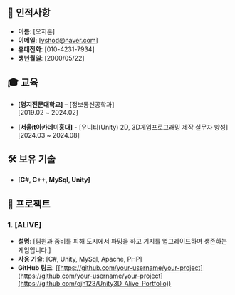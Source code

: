 ## 👤 인적사항
- **이름**: [오지훈]
- **이메일**: [yshod@naver.com]
- **휴대전화**: [010-4231-7934]
- **생년월일**: [2000/05/22]

## 🎓 교육
- **[명지전문대학교]** – [정보통신공학과]  
  [2019.02 ~ 2024.02]
  
- **[서울it아카데미홍대]** - [유니티(Unity) 2D, 3D게임프로그래밍 제작 실무자 양성]  
  [2024.03 ~ 2024.08]

## 🛠️ 보유 기술
- **[C#, C++, MySql, Unity]**

## 💼 프로젝트
### 1. [ALIVE]
- **설명**: [팀원과 좀비를 피해 도시에서 파밍을 하고 기지를 업그레이드하며 생존하는 게임입니다.]
- **사용 기술**: [C#, Unity, MySql, Apache, PHP]
- **GitHub 링크**: [[https://github.com/your-username/your-project](https://github.com/your-username/your-project](https://github.com/ojh123/Unity3D_Alive_Portfolio))
 

